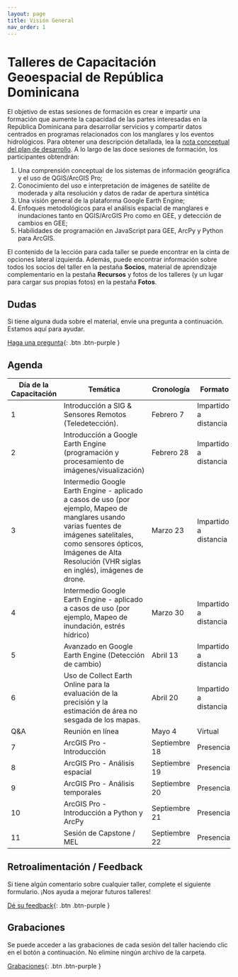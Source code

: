 ```yaml
---
layout: page
title: Visión General
nav_order: 1
---
```


# Talleres de Capacitación Geoespacial de República Dominicana

El objetivo de estas sesiones de formación es crear e impartir una formación que aumente la capacidad de las partes interesadas en la República Dominicana para desarrollar servicios y compartir datos centrados en programas relacionados con los manglares y los eventos hidrológicos. Para obtener una descripción detallada, lea la [nota conceptual del plan de desarrollo](https://docs.google.com/document/d/1ZFGhzkOucx8MMpE9djodM0cQGrURKFrO/edit). A lo largo de las doce sesiones de formación, los participantes obtendrán:

1. Una comprensión conceptual de los sistemas de información geográfica y el uso de QGIS/ArcGIS Pro;
2. Conocimiento del uso e interpretación de imágenes de satélite de moderada y alta resolución y datos de radar de apertura sintética
3. Una visión general de la plataforma Google Earth Engine;
4. Enfoques metodológicos para el análisis espacial de manglares e inundaciones tanto en QGIS/ArcGIS Pro como en GEE, y detección de cambios en GEE;
5. Habilidades de programación en JavaScript para GEE, ArcPy y Python para ArcGIS.

El contenido de la lección para cada taller se puede encontrar en la cinta de opciones lateral izquierda. Además, puede encontrar información sobre todos los socios del taller en la pestaña **Socios**, material de aprendizaje complementario en la pestaña **Recursos** y fotos de los talleres (y un lugar para cargar sus propias fotos) en la pestaña **Fotos**.


## Dudas

Si tiene alguna duda sobre el material, envíe una pregunta a continuación. Estamos aquí para ayudar.

[Haga una pregunta](https://forms.gle/a7MW4PtgtmPiPoZJ9){: .btn .btn-purple }

## Agenda

| Día de la Capacitación | Temática                                                                                                                                                                                                                               | Cronología    | Formato               |
|------------------------|----------------------------------------------------------------------------------------------------------------------------------------------------------------------------------------------------------------------------------------|---------------|-----------------------|
| 1                      | Introducción a SIG & Sensores Remotos (Teledetección).                                                                                                                                                                                 | Febrero 7     | Impartido a distancia |
| 2                      | Introducción a Google Earth Engine (programación y procesamiento de imágenes/visualización)                                                                                                                                            | Febrero 28    | Impartido a distancia |
| 3                      | Intermedio Google Earth Engine - aplicado a casos de uso (por ejemplo, Mapeo de manglares usando varias fuentes de imágenes satelitales, como sensores ópticos, Imágenes de Alta Resolución (VHR siglas en inglés), imágenes de drone. | Marzo 23      | Impartido a distancia |
| 4                      | Intermedio Google Earth Engine - aplicado a casos de uso (por ejemplo, Mapeo de inundación, estrés hídrico)                                                                                                                            | Marzo 30      | Impartido a distancia |
| 5                      | Avanzado en Google Earth Engine (Detección de cambio)                                                                                                                                                                                  | Abril 13      | Impartido a distancia |
| 6                      | Uso de Collect Earth Online para la evaluación de la precisión y la estimación de área no sesgada de los mapas.                                                                                                                        | Abril 20      | Impartido a distancia |
| Q&A                    | Reunión en línea                                                                                                                                                                                                                       | Mayo 4        | Virtual               |
| 7                      | ArcGIS Pro - Introducción                                                                                                                                                                                                              | Septiembre 18 | Presencial            |
| 8                      | ArcGIS Pro - Análisis espacial                                                                                                                                                                                                         | Septiembre 19 | Presencial            |
| 9                      | ArcGIS Pro - Análisis temporales                                                                                                                                                                                                       | Septiembre 20 | Presencial            |
| 10                     | ArcGIS Pro - Introducción a Python y ArcPy                                                                                                                                                                                             | Septiembre 21 | Presencial            |
| 11                     | Sesión de Capstone / MEL                                                                                                                                                                                                               | Septiembre 22 | Presencial            |


## Retroalimentación / Feedback

Si tiene algún comentario sobre cualquier taller, complete el siguiente formulario. ¡Nos ayuda a mejorar futuros talleres!

[Dé su feedback](https://forms.gle/8Jdm1aybL9sqzNEw6){: .btn .btn-purple }


## Grabaciones

Se puede acceder a las grabaciones de cada sesión del taller haciendo clic en el botón a continuación. No elimine ningún archivo de la carpeta.

[Grabaciones](https://drive.google.com/drive/folders/1sSd6GgYfNR6MsEUn_fRDgyjtOQ_pJ3EO){: .btn .btn-purple }

